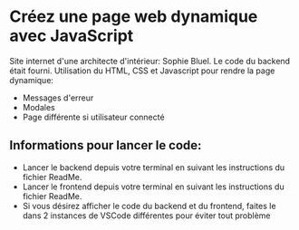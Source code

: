 # Créez une page web dynamique avec JavaScript

Site internet d'une architecte d'intérieur: Sophie Bluel. Le code du backend était fourni. 
Utilisation du HTML, CSS et Javascript pour rendre la page dynamique:
- Messages d'erreur
- Modales
- Page différente si utilisateur connecté

## Informations pour lancer le code:

 - Lancer le backend depuis votre terminal en suivant les instructions du fichier ReadMe.
 - Lancer le frontend depuis votre terminal en suivant les instructions du fichier ReadMe.
 - Si vous désirez afficher le code du backend et du frontend, faites le dans 2 instances de VSCode différentes pour éviter tout problème
